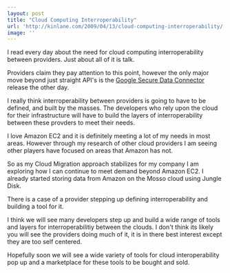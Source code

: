 ```yaml
---
layout: post
title: "Cloud Computing Interroperability"
url: 'http://kinlane.com/2009/04/13/cloud-computing-interroperability/'
image: ''
---
```


I read every day about the need for cloud computing interroperability between providers. Just about all of it is talk.

Providers claim they pay attention to this point, however the only major move beyond just straight API's is the [Google Secure Data Connector][1] release the other day.

I really think interroperability between providers is going to have to be defined, and built by the masses. The developers who rely upon the cloud for their infrastructure will have to build the layers of interroperability between these provders to meet their needs.

I love Amazon EC2 and it is definitely meeting a lot of my needs in most areas. However through my research of other cloud providers I am seeing other players have focused on areas that Amazon has not.

So as my Cloud Migration approach stabilizes for my company I am exploring how I can continue to meet demand beyond Amazon EC2. I already started storing data from Amazon on the Mosso cloud using Jungle Disk.

There is a case of a provider stepping up defining interroperability and building a tool for it.

I think we will see many developers step up and build a wide range of tools and layers for interroperabilitiy between the clouds. I don't think its likely you will see the providers doing much of it, it is in there best interest except they are too self centered.

Hopefully soon we will see a wide variety of tools for cloud interoperability pop up and a marketplace for these tools to be bought and sold.

   [1]: http://code.google.com/securedataconnector/
